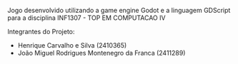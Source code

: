 Jogo desenvolvido utilizando a game engine Godot e a linguagem GDScript para a disciplina INF1307 - TOP EM COMPUTACAO IV

Integrantes do Projeto:
- Henrique Carvalho e Silva (2410365)
- João Miguel Rodrigues Montenegro da Franca (2411289)
